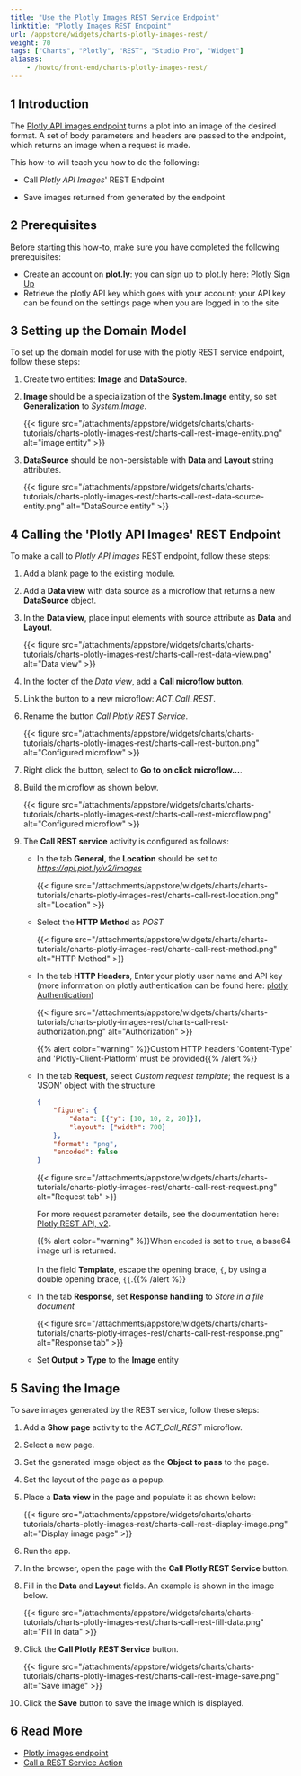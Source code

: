 ```yaml
---
title: "Use the Plotly Images REST Service Endpoint"
linktitle: "Plotly Images REST Endpoint"
url: /appstore/widgets/charts-plotly-images-rest/
weight: 70
tags: ["Charts", "Plotly", "REST", "Studio Pro", "Widget"]
aliases:
    - /howto/front-end/charts-plotly-images-rest/
---
```


## 1 Introduction

The [Plotly API images endpoint](https://api.plot.ly/v2/images) turns a plot into an image of the desired format. A set of body parameters and headers are passed to the endpoint, which returns an image when a request is made.

This how-to will teach you how to do the following:

* Call *Plotly API Images*' REST Endpoint

* Save images returned from generated by the endpoint

## 2 Prerequisites

Before starting this how-to, make sure you have completed the following prerequisites:

* Create an account on **plot.ly**: you can sign up to plot.ly here: [Plotly Sign Up](https://plot.ly/accounts/login/?action=signup#/)
* Retrieve the plotly API key which goes with your account; your API key can be found on the settings page when you are logged in to the site

## 3 Setting up the Domain Model

To set up the domain model for use with the plotly REST service endpoint, follow these steps:

1. Create two entities: **Image** and **DataSource**.

1. **Image** should be a specialization of the **System.Image** entity, so set **Generalization** to *System.Image*.

    {{< figure src="/attachments/appstore/widgets/charts/charts-tutorials/charts-plotly-images-rest/charts-call-rest-image-entity.png" alt="image entity" >}}
1. **DataSource** should be non-persistable with **Data** and **Layout** string attributes.

    {{< figure src="/attachments/appstore/widgets/charts/charts-tutorials/charts-plotly-images-rest/charts-call-rest-data-source-entity.png" alt="DataSource entity" >}}

## 4 Calling the 'Plotly API Images' REST Endpoint

To make a call to *Plotly API images* REST endpoint, follow these steps:

1. Add a blank page to the existing module.

1. Add a **Data view** with data source as a microflow that returns a new **DataSource** object.

1. In the **Data view**, place input elements with source attribute as **Data** and **Layout**.

    {{< figure src="/attachments/appstore/widgets/charts/charts-tutorials/charts-plotly-images-rest/charts-call-rest-data-view.png" alt="Data view" >}}

1. In the footer of the *Data view*, add a **Call microflow button**.

1. Link the button to a new microflow: *ACT_Call_REST*.

1. Rename the button *Call Plotly REST Service*.

    {{< figure src="/attachments/appstore/widgets/charts/charts-tutorials/charts-plotly-images-rest/charts-call-rest-button.png" alt="Configured microflow" >}}

1. Right click the button, select to **Go to on click microflow...**.

1. Build the microflow as shown below.

    {{< figure src="/attachments/appstore/widgets/charts/charts-tutorials/charts-plotly-images-rest/charts-call-rest-microflow.png" alt="Configured microflow" >}}

1. The **Call REST service** activity is configured as follows:

    * In the tab **General**, the **Location** should be set to *https://api.plot.ly/v2/images*

        {{< figure src="/attachments/appstore/widgets/charts/charts-tutorials/charts-plotly-images-rest/charts-call-rest-location.png" alt="Location" >}}  
    * Select the **HTTP Method** as *POST*

        {{< figure src="/attachments/appstore/widgets/charts/charts-tutorials/charts-plotly-images-rest/charts-call-rest-method.png" alt="HTTP Method" >}}

    * In the tab **HTTP Headers**, Enter your plotly user name and API key (more information on plotly authentication can be found here: [plotly Authentication](https://api.plot.ly/v2/#authentication))

        {{< figure src="/attachments/appstore/widgets/charts/charts-tutorials/charts-plotly-images-rest/charts-call-rest-authorization.png" alt="Authorization" >}}

        {{% alert color="warning" %}}Custom HTTP headers 'Content-Type' and 'Plotly-Client-Platform' must be provided{{% /alert %}}

    * In the tab **Request**, select *Custom request template*; the request is a 'JSON' object with the structure

        ``` JSON
        {
            "figure": {
                "data": [{"y": [10, 10, 2, 20]}],
                "layout": {"width": 700}
            },
            "format": "png",
            "encoded": false
        }
        ```

        {{< figure src="/attachments/appstore/widgets/charts/charts-tutorials/charts-plotly-images-rest/charts-call-rest-request.png" alt="Request tab" >}}

        For more request parameter details, see the documentation here: [Plotly REST API, v2](https://api.plot.ly/v2/images#fields).

        {{% alert color="warning" %}}When `encoded` is set to `true`, a base64 image url is returned.<br /><br />In the field **Template**, escape the opening brace, `{`, by using a double opening brace, `{{`.{{% /alert %}}

    * In the tab **Response**, set **Response handling** to *Store in a file document*

        {{< figure src="/attachments/appstore/widgets/charts/charts-tutorials/charts-plotly-images-rest/charts-call-rest-response.png" alt="Response tab" >}}

    * Set **Output > Type** to the **Image** entity

## 5 Saving the Image

To save images generated by the REST service, follow these steps:

1. Add a **Show page** activity to the *ACT_Call_REST* microflow.

1. Select a new page.

1. Set the generated image object as the **Object to pass** to the page.

1. Set the layout of the page as a popup.

1. Place a **Data view** in the page and populate it as shown below:

    {{< figure src="/attachments/appstore/widgets/charts/charts-tutorials/charts-plotly-images-rest/charts-call-rest-display-image.png" alt="Display image page" >}}

1. Run the app.

1. In the browser, open the page with the **Call Plotly REST Service** button.

1. Fill in the **Data** and **Layout** fields. An example is shown in the image below.

    {{< figure src="/attachments/appstore/widgets/charts/charts-tutorials/charts-plotly-images-rest/charts-call-rest-fill-data.png" alt="Fill in data" >}}

1. Click the **Call Plotly REST Service** button.

    {{< figure src="/attachments/appstore/widgets/charts/charts-tutorials/charts-plotly-images-rest/charts-call-rest-image-save.png" alt="Save image" >}}
    
1. Click the **Save** button to save the image which is displayed.

## 6 Read More

* [Plotly images endpoint](https://api.plot.ly/v2/images)
* [Call a REST Service Action](/refguide/call-rest-action/)

